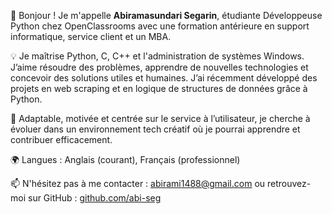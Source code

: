 👋 Bonjour ! Je m'appelle **Abiramasundari Segarin**, étudiante Développeuse Python chez OpenClassrooms avec une formation antérieure en support informatique, service client et un MBA.

💡 Je maîtrise Python, C, C++ et l'administration de systèmes Windows. J’aime résoudre des problèmes, apprendre de nouvelles technologies et concevoir des solutions utiles et humaines. J’ai récemment développé des projets en web scraping et en logique de structures de données grâce à Python.

🧠 Adaptable, motivée et centrée sur le service à l’utilisateur, je cherche à évoluer dans un environnement tech créatif où je pourrai apprendre et contribuer efficacement.

🌍 Langues : Anglais (courant), Français (professionnel)

📫 N'hésitez pas à me contacter : [abirami1488@gmail.com](mailto:abirami1488@gmail.com) ou retrouvez-moi sur GitHub : [github.com/abi-seg](https://github.com/abi-seg)
